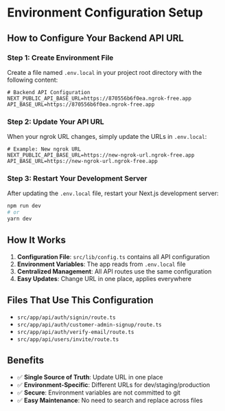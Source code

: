 # Environment Configuration Setup

## How to Configure Your Backend API URL

### Step 1: Create Environment File

Create a file named `.env.local` in your project root directory with the following content:

```env
# Backend API Configuration
NEXT_PUBLIC_API_BASE_URL=https://870556b6f0ea.ngrok-free.app
API_BASE_URL=https://870556b6f0ea.ngrok-free.app
```

### Step 2: Update Your API URL

When your ngrok URL changes, simply update the URLs in `.env.local`:

```env
# Example: New ngrok URL
NEXT_PUBLIC_API_BASE_URL=https://new-ngrok-url.ngrok-free.app
API_BASE_URL=https://new-ngrok-url.ngrok-free.app
```

### Step 3: Restart Your Development Server

After updating the `.env.local` file, restart your Next.js development server:

```bash
npm run dev
# or
yarn dev
```

## How It Works

1. **Configuration File**: `src/lib/config.ts` contains all API configuration
2. **Environment Variables**: The app reads from `.env.local` file
3. **Centralized Management**: All API routes use the same configuration
4. **Easy Updates**: Change URL in one place, applies everywhere

## Files That Use This Configuration

- `src/app/api/auth/signin/route.ts`
- `src/app/api/auth/customer-admin-signup/route.ts`
- `src/app/api/auth/verify-email/route.ts`
- `src/app/api/users/invite/route.ts`

## Benefits

- ✅ **Single Source of Truth**: Update URL in one place
- ✅ **Environment-Specific**: Different URLs for dev/staging/production
- ✅ **Secure**: Environment variables are not committed to git
- ✅ **Easy Maintenance**: No need to search and replace across files
